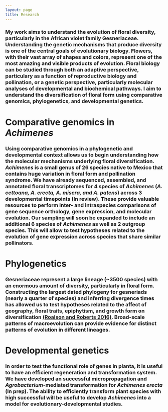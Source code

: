 ```yaml
---
layout: page
title: Research
---
```


### My work aims to understand the evolution of floral diversity, particularly in the African violet family Gesneriaceae. Understanding the genetic mechanisms that produce diversity is one of the central goals of evolutionary biology. Flowers, with their vast array of shapes and colors, represent one of the most amazing and visible products of evolution. Floral biology can be studied through both an adaptive perspective, particulary as a function of reproductive biology and pollination, or a genetic perspective, particularly molecular analyses of developmental and biochemical pathways. I aim to understand the diversification of floral form using comparative genomics, phylogenetics, and developmental genetics.

# Comparative genomics in *Achimenes* 
### Using comparative genomics in a phylogenetic and developmental context allows us to begin understanding how the molecular mechanisms underlying floral diversification. *Achimenes* is a small genus of 26 species native to Mexico that contains huge variation in floral form and pollination syndrome. We have already sequenced, assembled, and annotated floral transcriptomes for 4 species of *Achimenes* (*A. cettoana, A. erecta, A. misera, and A. patens*) across 3 developmental timepoints (In review). These provide valuable resources to perform inter- and intraspecies comparisons of gene sequence orthology, gene expression, and molecular evolution. Our sampling will soon be expanded to include an additional 6 species of *Achimenes* as well as 2 outgroup species. This will allow to test hypotheses related to the evolution of gene expression across species that share similar pollinators. 

# Phylogenetics
### Gesneriaceae represent a large lineage (~3500 species) with an enormous amount of diversity, particularly in floral form. Constructing the largest dated phylogeny for gesneriads (nearly a quarter of species) and inferring divergence times has allowed us to test hypotheses related to the affect of geography, floral traits, epiphytism, and growth form on diversification [(Roalson and Roberts 2016)](http://sysbio.oxfordjournals.org/content/65/4/662). Broad-scale patterns of macroevolution can provide evidence for distinct patterns of evolution in different lineages. 

# Developmental genetics
### In order to test the functional role of genes in planta, it is useful to have an efficient regeneration and transformation system. We have developed an successful micropropagation and *Agrobacterium*-mediated transformation for *Achimenes erecta* (In prep). The ability to efficiently transform plant species with high successful will be useful to develop *Achimenes* into a model for evolutionary-developmental studies. 


